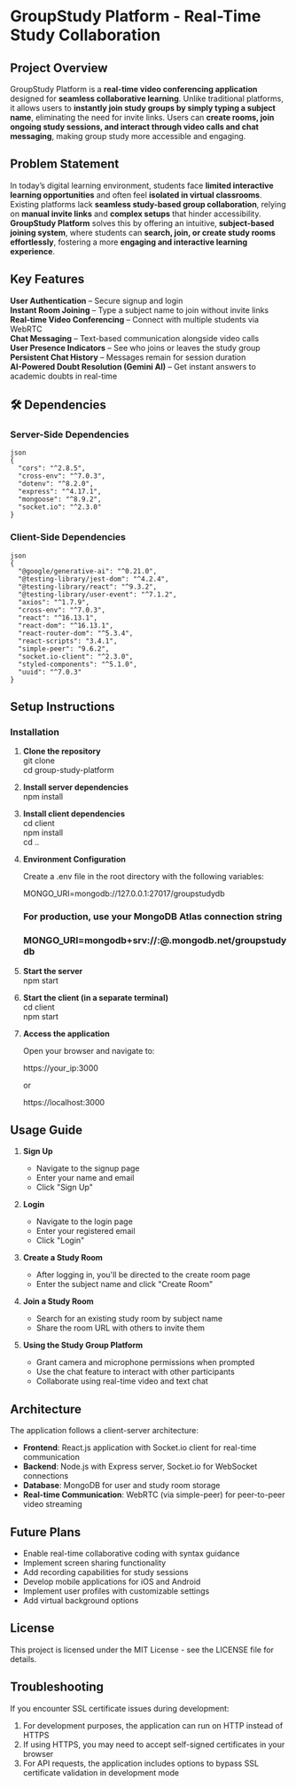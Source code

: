 # GroupStudy Platform - Real-Time Study Collaboration  

## Project Overview  
GroupStudy Platform is a **real-time video conferencing application** designed for **seamless collaborative learning**. Unlike traditional platforms, it allows users to **instantly join study groups by simply typing a subject name**, eliminating the need for invite links. Users can **create rooms, join ongoing study sessions, and interact through video calls and chat messaging**, making group study more accessible and engaging.  

## Problem Statement  
In today’s digital learning environment, students face **limited interactive learning opportunities** and often feel **isolated in virtual classrooms**. Existing platforms lack **seamless study-based group collaboration**, relying on **manual invite links** and **complex setups** that hinder accessibility. **GroupStudy Platform** solves this by offering an intuitive, **subject-based joining system**, where students can **search, join, or create study rooms effortlessly**, fostering a more **engaging and interactive learning experience**.  

## Key Features  
**User Authentication** – Secure signup and login  
**Instant Room Joining** – Type a subject name to join without invite links  
**Real-time Video Conferencing** – Connect with multiple students via WebRTC  
**Chat Messaging** – Text-based communication alongside video calls  
**User Presence Indicators** – See who joins or leaves the study group  
**Persistent Chat History** – Messages remain for session duration  
**AI-Powered Doubt Resolution (Gemini AI)** – Get instant answers to academic doubts in real-time

## 🛠 Dependencies  
### Server-Side Dependencies 


```
json
{
  "cors": "^2.8.5",
  "cross-env": "^7.0.3",
  "dotenv": "^8.2.0",
  "express": "^4.17.1",
  "mongoose": "^8.9.2",
  "socket.io": "^2.3.0"
}
```


### Client-Side Dependencies
```
json
{
  "@google/generative-ai": "^0.21.0",
  "@testing-library/jest-dom": "^4.2.4",
  "@testing-library/react": "^9.3.2",
  "@testing-library/user-event": "^7.1.2",
  "axios": "^1.7.9",
  "cross-env": "^7.0.3",
  "react": "^16.13.1",
  "react-dom": "^16.13.1",
  "react-router-dom": "^5.3.4",
  "react-scripts": "3.4.1",
  "simple-peer": "9.6.2",
  "socket.io-client": "^2.3.0",
  "styled-components": "^5.1.0",
  "uuid": "^7.0.3"
}
```

## Setup Instructions  


### Installation  

1. **Clone the repository**  
   git clone <repository-url>  
   cd group-study-platform  

2. **Install server dependencies**  
   npm install  

3. **Install client dependencies**  
   cd client  
   npm install  
   cd ..  

4. **Environment Configuration**  

   Create a .env file in the root directory with the following variables:  

   MONGO_URI=mongodb://127.0.0.1:27017/groupstudydb  
   ### For production, use your MongoDB Atlas connection string  
   ### MONGO_URI=mongodb+srv://<username>:<password>@<cluster>.mongodb.net/groupstudydb  

5. **Start the server**  
   npm start  

6. **Start the client (in a separate terminal)**  
   cd client  
   npm start  

7. **Access the application**  

   Open your browser and navigate to:  

   https://your_ip:3000  

   or  

   https://localhost:3000  

## Usage Guide  

1. **Sign Up**  
   - Navigate to the signup page  
   - Enter your name and email  
   - Click "Sign Up"  

2. **Login**  
   - Navigate to the login page  
   - Enter your registered email  
   - Click "Login"  

3. **Create a Study Room**  
   - After logging in, you'll be directed to the create room page  
   - Enter the subject name and click "Create Room"  

4. **Join a Study Room**  
   - Search for an existing study room by subject name  
   - Share the room URL with others to invite them  

5. **Using the Study Group Platform**  
   - Grant camera and microphone permissions when prompted  
   - Use the chat feature to interact with other participants  
   - Collaborate using real-time video and text chat  

## Architecture  

The application follows a client-server architecture:  

- **Frontend**: React.js application with Socket.io client for real-time communication  
- **Backend**: Node.js with Express server, Socket.io for WebSocket connections  
- **Database**: MongoDB for user and study room storage  
- **Real-time Communication**: WebRTC (via simple-peer) for peer-to-peer video streaming  

## Future Plans  

- Enable real-time collaborative coding with syntax guidance  
- Implement screen sharing functionality  
- Add recording capabilities for study sessions  
- Develop mobile applications for iOS and Android  
- Implement user profiles with customizable settings  
- Add virtual background options  

## License  

This project is licensed under the MIT License - see the LICENSE file for details.  

## Troubleshooting  

If you encounter SSL certificate issues during development:  
1. For development purposes, the application can run on HTTP instead of HTTPS  
2. If using HTTPS, you may need to accept self-signed certificates in your browser  
3. For API requests, the application includes options to bypass SSL certificate validation in development mode
